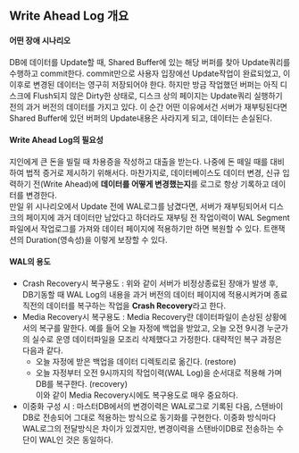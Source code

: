 ## Write Ahead Log 개요

#### 어떤 장애 시나리오
DB에 데이터를 Update할 때, Shared Buffer에 있는 해당 버퍼를 찾아 Update쿼리를 수행하고 commit한다. commit만으로 사용자 입장에선 Update작업이 완료되었고, 이 이후로 변경된 데이터는 영구히 저장되어야 한다. 하지만 방금 작업했던 버퍼는 아직 디스크에 Flush되지 않은 Dirty한 상태로, 디스크 상의 페이지는 Update쿼리 실행하기 전의 과거 버전의 데이터를 가지고 있다. 이 순간 어떤 이유에서건 서버가 재부팅된다면 Shared Buffer에 있던 버퍼의 Update내용은 사라지게 되고, 데이터는 손실된다.

#### Write Ahead Log의 필요성
지인에게 큰 돈을 빌릴 때 차용증을 작성하고 대출을 받는다. 나중에 돈 떼일 때를 대비하여 법적 증거로 제시하기 위해서다. 마찬가지로, 데이터베이스도 데이터 변경, 신규 입력하기 전(Write Ahead)에 **데이터를 어떻게 변경했는지**를 로그로 항상 기록하고 데이터를 변경한다.     
만일 위 시나리오에서 Update 전에 WAL로그를 남겼다면, 서버가 재부팅되어서 디스크의 페이지에 과거 데이터만 남았다고 하더라도 재부팅 전 작업이력이 WAL Segment파일에서 작업로그를 가져와 데이터 페이지에 적용하기만 하면 복원할 수 있다. 트랜잭션의 Duration(영속성)을 이렇게 보장할 수 있다.

#### WAL의 용도
- Crash Recovery시 복구용도 : 위와 같이 서버가 비정상종료된 장애가 발생 후, DB기동할 때 WAL Log의 내용을 과거 버전의 데이터 페이지에 적용시켜가며 종료 직전의 데이터를 복구하는 작업을 **Crash Recovery**라고 한다.
- Media Recovery시 복구용도 : Media Recovery란 데이터파일이 손상된 상황에서의 복구를 말한다. 예를 들어 오늘 자정에 백업을 받았고, 오늘 오전 9시경 누군가의 실수로 운영 데이터파일을 모조리 삭제했다고 가정한다. 대략적인 복구 과정은 다음과 같다.
  - 오늘 자정에 받은 백업을 데이터 디렉토리로 옮긴다. (restore)
  - 오늘 자정부터 오전 9시까지의 작업이력(WAL Log)을 순서대로 적용해 가며 DB를 복구한다. (recovery)     
  이와 같이 Media Recovery시에도 복구용도로 매우 중요하다.
- 이중화 구성 시 : 마스터DB에서의 변경이력은 WAL로그로 기록된 다음, 스탠바이DB로 전송되어 그대로 적용하는 방식으로 동기화를 구현한다. 이중화 방식마다 WAL로그의 전달방식은 차이가 있겠지만, 변경이력을 스탠바이DB로 전송하는 수단이 WAL인 것은 동일하다.
